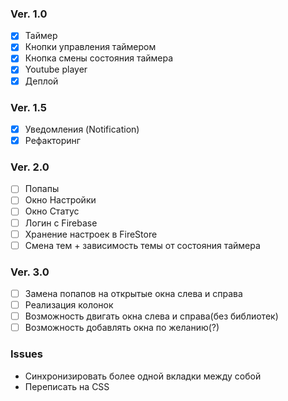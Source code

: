 ### Ver. 1.0

- [x] Таймер
- [x] Кнопки управления таймером
- [x] Кнопка смены состояния таймера
- [x] Youtube player
- [x] Деплой

### Ver. 1.5

- [x] Уведомления (Notification)
- [x] Рефакторинг

### Ver. 2.0

- [ ] Попапы
- [ ] Окно Настройки
- [ ] Окно Статус
- [ ] Логин с Firebase
- [ ] Хранение настроек в FireStore
- [ ] Смена тем + зависимость темы от состояния таймера

### Ver. 3.0

- [ ] Замена попапов на открытые окна слева и справа
- [ ] Реализация колонок
- [ ] Возможность двигать окна слева и справа(без библиотек)
- [ ] Возможность добавлять окна по желанию(?)

### Issues

- Синхронизировать более одной вкладки между собой
- Переписать на CSS
